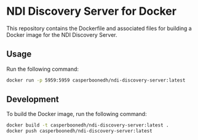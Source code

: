 # NDI Discovery Server for Docker

This repository contains the Dockerfile and associated files for building a Docker image for the NDI Discovery Server.

## Usage

Run the following command:

```bash
docker run -p 5959:5959 casperboonedh/ndi-discovery-server:latest
```

## Development

To build the Docker image, run the following command:

```bash
docker build -t casperboonedh/ndi-discovery-server:latest .
docker push casperboonedh/ndi-discovery-server:latest
```
